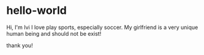 # hello-world

Hi, I'm Ivi
I love play sports, especially soccer. My girlfriend is a very unique human being and should not be exist!

thank you!
